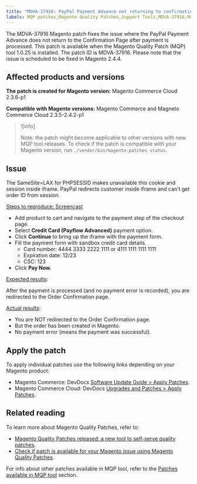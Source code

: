 ```yaml
---
title: "MDVA-37916: PayPal Payment Advance not returning to confirmation page"
labels: MQP patches,Magento Quality Patches,Support Tools,MDVA-37916,MQP fixes,Magento Commerce Cloud,MQP 1.0.25,2.4.4,2.3.6-p1,2.3.5-p1,2.3.5-p2,2.4.0,2.3.6,2.3.7,2.4.2,2.4.1-p1,2.4.2-p1,
---
```


The MDVA-37916 Magento patch fixes the issue where the PayPal Payment Advance does not return to the Confirmation Page after payment is processed. This patch is available when the Magento Quality Patch (MQP) tool 1.0.25 is installed. The patch ID is MDVA-37916. Please note that the issue is scheduled to be fixed in Magento 2.4.4.

## Affected products and versions

**The patch is created for Magento version:**
Magento Commerce Cloud 2.3.6-p1

**Compatible with Magento versions:**
Magento Commerce and Magneto Commerce Cloud 2.3.5-2.4.2-p1

>![info]
>
>Note: the patch might become applicable to other versions with new MQP tool releases. To check if the patch is compatible with your Magento version, run `./vendor/bin/magento-patches status`.

## Issue
The SameSite=LAX for PHPSESSID makes unavailable this cookie and session inside iframe. PayPal redirects customer inside iframe and can't get order ID from session.

<ins>Steps to reproduce: [Screencast](https://assets.adobe.com/public/025d479b-5796-4772-6f3d-adc86306a799)</ins>

* Add product to cart and navigate to the payment step of the checkout page.
* Select **Credit Card (Payflow Advanced)** payment option.
* Click **Continue** to bring up the iframe with the payment form.
* Fill the payment form with sandbox credit card details.
    * Card number: 4444 3333 2222 1111 or 4111 1111 1111 1111
    * Expiration date: 12/23
    * CSC: 123
* Click **Pay Now.**

<ins>Expected results</ins>:  

After the payment is processed (and no payment error is recorded), you are redirected to the Order Confirmation page.

<ins>Actual results</ins>:

* You are NOT redirected to the Order Confirmation page.
* But the order has been created in Magento.
* No payment error (means the payment was successful).

## Apply the patch

To apply individual patches use the following links depending on your Magento product:

* Magento Commerce: DevDocs [Software Update Guide > Apply Patches](https://devdocs.magento.com/guides/v2.4/comp-mgr/patching/mqp.html).
* Magento Commerce Cloud: DevDocs [Upgrades and Patches > Apply Patches](https://devdocs.magento.com/cloud/project/project-patch.html).

## Related reading

To learn more about Magento Quality Patches, refer to:

* [Magento Quality Patches released: a new tool to self-serve quality patches](https://support.magento.com/hc/en-us/articles/360047139492).
* [Check if patch is available for your Magento issue using Magento Quality Patches](https://support.magento.com/hc/en-us/articles/360047125252).

For info about other patches available in MQP tool, refer to the [Patches available in MQP tool](https://support.magento.com/hc/en-us/sections/360010506631-Patches-available-in-MQP-tool-) section.

